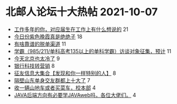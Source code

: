 # 北邮人论坛十大热帖 2021-10-07

- [工作多年的你，对应届生在工作上有什么想说的](https://bbs.byr.cn/article/WorkLife/1173351) 21
- [今日份紫色晚霞真是绝绝子](https://bbs.byr.cn/article/Picture/3301378) 18
- [有啥靠谱的脱单渠道](https://bbs.byr.cn/article/Feeling/3178540) 11
- [学霸（985/211/单科高考135以上的单科学霸）访谈对象征集，预计](https://bbs.byr.cn/article/BNU/15314) 11
- [今天北京也太冷了](https://bbs.byr.cn/article/Talking/6304089) 9
- [银行科技转营销](https://bbs.byr.cn/article/Job/2142451) 8
- [征友信息大集合【发现和你一样特别的人】](https://bbs.byr.cn/article/Friends/1971258) 8
- [隔壁山东单身交友群都上十大了](https://bbs.byr.cn/article/Henan/389804) 7
- [收一辆山地车或者买菜车，校本部](https://bbs.byr.cn/article/Cycling/173771) 4
- [JAVA后端方向有必要学JAVAweb吗，各位大佬们。](https://bbs.byr.cn/article/Java/65963) 4


